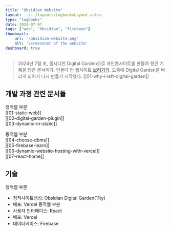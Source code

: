 ```yaml
---
title: "Obsidian Website"
layout: ../../layouts/LogbooksLayout.astro
type: "logbooks"
date: 2024-07-07
tags: ["web", "Obsidian", "firebase"]
thumbnail:
	url: '/obsidian-website.png'
	alt: 'screenshot of the website'
dashboard: true
---
```

> 2024년 7월 초, 옵시디언 Digital Garden으로 개인웹사이트를 만들려 했던 기록을 담은 문서이다. 만들다 만 웹사이트 [보러가기](https://my-digital-garden-j85qme5ny-solmis-projects-683e2410.vercel.app/). 도중에 Digital Garden을 버리게 되어서 다시 만들기 시작했다. [[01-why-i-left-digital-garden]]

## 개발 과정 관련 문서들
정적웹 부분  
[[01-static-web]]  
[[02-digital-garden-plugin]]  
[[03-dynamic-in-static]]

동적웹 부분  
[[04-choose-dbms]]  
[[05-firebase-learn]]  
[[06-dynamic-website-hosting-with-vercel]]  
[[07-react-home]]

## 기술
정적웹 부분
- 정적사이트생성: Obsidian Digital Garden(11ty)
-  배포: Vercel
동적웹 부분
- 사용자 인터페이스: React
- 배포: Vercel
- 데이터베이스: Firebase